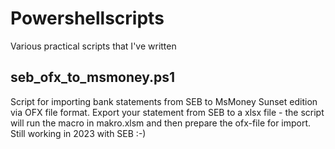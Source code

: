 # Powershellscripts
Various practical scripts that I've written

## seb_ofx_to_msmoney.ps1
  Script for importing bank statements from SEB to MsMoney Sunset edition via OFX file format.
  Export your statement from SEB to a xlsx file - the script will run the macro in makro.xlsm 
  and then prepare the ofx-file for import.
  Still working in 2023 with SEB :-)
